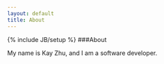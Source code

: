 ```yaml
---
layout: default
title: About
---
```

{% include JB/setup %}
###About

My name is Kay Zhu, and I am a software developer.
